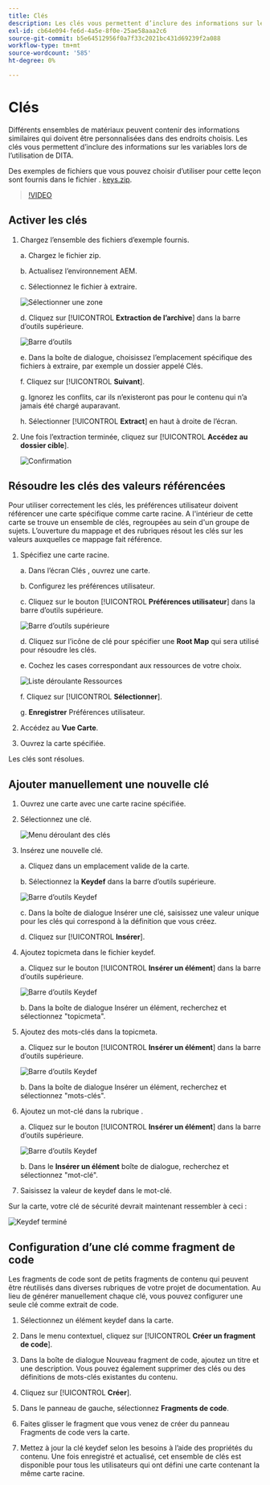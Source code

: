 ```yaml
---
title: Clés
description: Les clés vous permettent d’inclure des informations sur les variables lors de l’utilisation de DITA dans AEM Guides.
exl-id: cb64e094-fe6d-4a5e-8f0e-25ae58aaa2c6
source-git-commit: b5e64512956f0a7f33c2021bc431d69239f2a088
workflow-type: tm+mt
source-wordcount: '585'
ht-degree: 0%

---
```


# Clés

Différents ensembles de matériaux peuvent contenir des informations similaires qui doivent être personnalisées dans des endroits choisis. Les clés vous permettent d’inclure des informations sur les variables lors de l’utilisation de DITA.

Des exemples de fichiers que vous pouvez choisir d’utiliser pour cette leçon sont fournis dans le fichier . [keys.zip](assets/keys.zip).

>[!VIDEO](https://video.tv.adobe.com/v/342756)

## Activer les clés

1. Chargez l’ensemble des fichiers d’exemple fournis.

   a. Chargez le fichier zip.

   b. Actualisez l’environnement AEM.

   c. Sélectionnez le fichier à extraire.

   ![Sélectionner une zone](images/lesson-9/select-zip.png)

   d. Cliquez sur [!UICONTROL **Extraction de l’archive**] dans la barre d’outils supérieure.

   ![Barre d’outils](images/lesson-9/extract-archive.png)

   e. Dans la boîte de dialogue, choisissez l’emplacement spécifique des fichiers à extraire, par exemple un dossier appelé Clés.

   f. Cliquez sur [!UICONTROL **Suivant**].

   g. Ignorez les conflits, car ils n’existeront pas pour le contenu qui n’a jamais été chargé auparavant.

   h. Sélectionner [!UICONTROL **Extract**] en haut à droite de l’écran.

2. Une fois l’extraction terminée, cliquez sur [!UICONTROL **Accédez au dossier cible**].

   ![Confirmation](images/lesson-9/go-to-target.png)

## Résoudre les clés des valeurs référencées

Pour utiliser correctement les clés, les préférences utilisateur doivent référencer une carte spécifique comme carte racine. A l&#39;intérieur de cette carte se trouve un ensemble de clés, regroupées au sein d&#39;un groupe de sujets. L’ouverture du mappage et des rubriques résout les clés sur les valeurs auxquelles ce mappage fait référence.

1. Spécifiez une carte racine.

   a. Dans l’écran Clés , ouvrez une carte.

   b. Configurez les préférences utilisateur.

   c. Cliquez sur le bouton [!UICONTROL **Préférences utilisateur**] dans la barre d’outils supérieure.

   ![Barre d’outils supérieure](images/lesson-9/author-view.png)

   d. Cliquez sur l’icône de clé pour spécifier une **Root Map** qui sera utilisé pour résoudre les clés.

   e. Cochez les cases correspondant aux ressources de votre choix.

   ![Liste déroulante Ressources](images/lesson-9/select-assets.png)

   f. Cliquez sur [!UICONTROL **Sélectionner**].

   g. **Enregistrer** Préférences utilisateur.

2. Accédez au **Vue Carte**.

3. Ouvrez la carte spécifiée.

Les clés sont résolues.

## Ajouter manuellement une nouvelle clé

1. Ouvrez une carte avec une carte racine spécifiée.

2. Sélectionnez une clé.

   ![Menu déroulant des clés](images/lesson-9/hybrid-key.png)

3. Insérez une nouvelle clé.

   a. Cliquez dans un emplacement valide de la carte.

   b. Sélectionnez la **Keydef** dans la barre d’outils supérieure.

   ![Barre d’outils Keydef](images/lesson-9/key-icon.png)

   c. Dans la boîte de dialogue Insérer une clé, saisissez une valeur unique pour les clés qui correspond à la définition que vous créez.

   d. Cliquez sur [!UICONTROL **Insérer**].

4. Ajoutez topicmeta dans le fichier keydef.

   a. Cliquez sur le bouton [!UICONTROL **Insérer un élément**] dans la barre d’outils supérieure.

   ![Barre d’outils Keydef](images/lesson-9/add-icon.png)

   b. Dans la boîte de dialogue Insérer un élément, recherchez et sélectionnez &quot;topicmeta&quot;.

5. Ajoutez des mots-clés dans la topicmeta.

   a. Cliquez sur le bouton [!UICONTROL **Insérer un élément**] dans la barre d’outils supérieure.

   ![Barre d’outils Keydef](images/lesson-9/add-icon.png)

   b. Dans la boîte de dialogue Insérer un élément, recherchez et sélectionnez &quot;mots-clés&quot;.

6. Ajoutez un mot-clé dans la rubrique .

   a. Cliquez sur le bouton [!UICONTROL **Insérer un élément**] dans la barre d’outils supérieure.

   ![Barre d’outils Keydef](images/lesson-9/add-icon.png)

   b. Dans le **Insérer un élément** boîte de dialogue, recherchez et sélectionnez &quot;mot-clé&quot;.

7. Saisissez la valeur de keydef dans le mot-clé.

Sur la carte, votre clé de sécurité devrait maintenant ressembler à ceci :

![Keydef terminé](images/lesson-9/keydef.png)

## Configuration d’une clé comme fragment de code

Les fragments de code sont de petits fragments de contenu qui peuvent être réutilisés dans diverses rubriques de votre projet de documentation. Au lieu de générer manuellement chaque clé, vous pouvez configurer une seule clé comme extrait de code.

1. Sélectionnez un élément keydef dans la carte.

2. Dans le menu contextuel, cliquez sur [!UICONTROL **Créer un fragment de code**].

3. Dans la boîte de dialogue Nouveau fragment de code, ajoutez un titre et une description.
Vous pouvez également supprimer des clés ou des définitions de mots-clés existantes du contenu.

4. Cliquez sur [!UICONTROL **Créer**].

5. Dans le panneau de gauche, sélectionnez **Fragments de code**.

6. Faites glisser le fragment que vous venez de créer du panneau Fragments de code vers la carte.

7. Mettez à jour la clé keydef selon les besoins à l’aide des propriétés du contenu.
Une fois enregistré et actualisé, cet ensemble de clés est disponible pour tous les utilisateurs qui ont défini une carte contenant la même carte racine.
